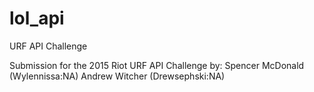 # lol_api
URF API Challenge

Submission for the 2015 Riot URF API Challenge by:
Spencer McDonald (Wylennissa:NA)
Andrew Witcher (Drewsephski:NA)






